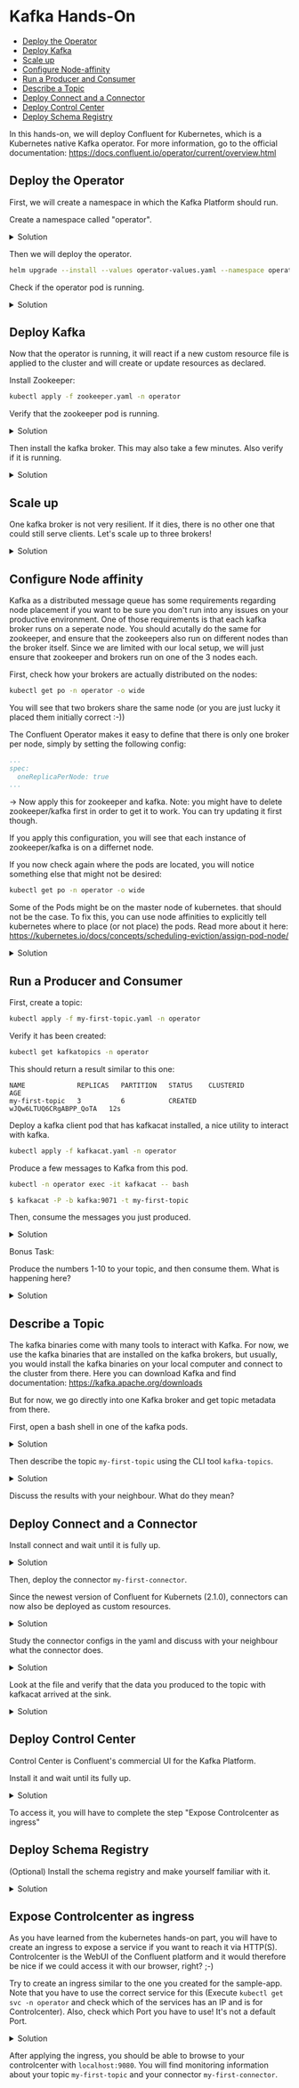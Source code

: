 # Kafka Hands-On

* [Deploy the Operator](#deploy-the-operator)
* [Deploy Kafka](#deploy-kafka)
* [Scale up](#scale-up)
* [Configure Node-affinity](#node-affinity)
* [Run a Producer and Consumer](#run-a-producer-and-consumer)
* [Describe a Topic](#describe-a-topic)
* [Deploy Connect and a Connector](#deploy-connect-and-a-connector)
* [Deploy Control Center](#deploy-control-center)
* [Deploy Schema Registry](#deploy-the-schema-registry)

In this hands-on, we will deploy Confluent for Kubernetes, which is a Kubernetes native Kafka operator. For more information, go to the official documentation: https://docs.confluent.io/operator/current/overview.html


## Deploy the Operator

First, we will create a namespace in which the Kafka Platform should run.

Create a namespace called "operator".

<details>
  <summary>Solution</summary>

```bash
kubectl create namespace operator
```

</details>

Then we will deploy the operator.

```bash
helm upgrade --install --values operator-values.yaml --namespace operator operator confluent-for-kubernetes-2.1.0/helm/confluent-for-kubernetes
```

Check if the operator pod is running.

<details>
  <summary>Solution</summary>

```bash
kubectl get pods -n operator
```

You should see a pod running similar to this one:

```
NAME                                  READY   STATUS    RESTARTS   AGE
confluent-operator-5699dd58f7-sfgkx   1/1     Running   0          37s
```

You can also see your operator pod in the Kubernetes Dashboard:

http://localhost:8001/api/v1/namespaces/kubernetes-dashboard/services/https:kubernetes-dashboard:/proxy/#/pod?namespace=operator

</details>

## Deploy Kafka

Now that the operator is running, it will react if a new custom resource file is applied to the cluster and will create or update resources as declared.

Install Zookeeper:

```bash
kubectl apply -f zookeeper.yaml -n operator
```

Verify that the zookeeper pod is running.

<details>
  <summary>Solution</summary>

```bash
kubectl get pods -n operator
```

This should return a result similar to this one (It may take a few minutes until they are up):

```
NAME                                  READY   STATUS            RESTARTS   AGE
confluent-operator-5699dd58f7-sfgkx   1/1     Running           0          20m
zookeeper-0                           1/1     Running           0          13m
```

</details>

Then install the kafka broker. This may also take a few minutes. Also verify if it is running.

<details>
  <summary>Solution</summary>

```bash
kubectl apply -f kafka.yaml -n operator
```

</details>

## Scale up

One kafka broker is not very resilient. If it dies, there is no other one that could still serve clients. Let's scale up to three brokers!

<details>
  <summary>Solution</summary>

Edit the file `kafka.yaml` to increase the replicas.

```yaml
...
spec:
  replicas: 3
...
```

Then apply the changed file to the Kubernetes cluster:

```bash
kubectl apply -f kafka.yaml -n operator
```

Verify that two new kafka pods are created.

```bash
kubectl get pods -n operator
```

</details>

## Configure Node affinity
Kafka as a distributed message queue has some requirements regarding node placement if you want to be sure you don't run into any issues on your productive environment. One of those requirements is that each kafka broker runs on a seperate node. You should acutally do the same for zookeeper, and ensure that the zookeepers also run on different nodes than the broker itself. Since we are limited with our local setup, we will just ensure that zookeeper and brokers run on one of the 3 nodes each.


First, check how your brokers are actually distributed on the nodes:
```bash
kubectl get po -n operator -o wide
```
You will see that two brokers share the same node (or you are just lucky it placed them initially correct :-))

The Confluent Operator makes it easy to define that there is only one broker per node, simply by setting the following config:

```yaml
...
spec:
  oneReplicaPerNode: true
...
```

-> Now apply this for zookeeper and kafka.
Note: you might have to delete zookeeper/kafka first in order to get it to work. You can try updating it first though.

If you apply this configuration, you will see that each instance of zookeeper/kafka is on a differnet node.

If you now check again where the pods are located, you will notice something else that might not be desired:
```bash
kubectl get po -n operator -o wide
```

Some of the Pods might be on the master node of kubernetes. that should not be the case. To fix this, you can use node affinities to explicitly tell kubernetes where to place (or not place) the pods.
Read more about it here: https://kubernetes.io/docs/concepts/scheduling-eviction/assign-pod-node/

<details>
  <summary>Solution</summary>

First you should check how your kubernetes nodes are labelled:
```bash
kubectl get nodes -o wide
kubectl describe node k3d-ievent-server-0
```

-> You will see for instance the following under Labels: `kubernetes.io/hostname=k3d-ievent-server-0`
Remember, this is the node that shouldn't be used for our pods. We can add now the following code:


```yaml
...
spec:
  podTemplate:
    affinity:
      nodeAffinity:
        requiredDuringSchedulingIgnoredDuringExecution:
          nodeSelectorTerms:
          - matchExpressions:
            - key: kubernetes.io/hostname
              operator: NotIn
              values:
              - k3d-ievent-server-0
...
```
With this we tell kubernetes to NOT schedule the pod on the node with the label `kubernetes.io/hostname=k3d-ievent-server-0`
If you apply this now for zookeeper and kafka, the pods should be distributed correctly.
Note: also here, you might first have to delete the deployment complelety and reapply it, as it might not work with an update due to very limtied resources.

</details>

## Run a Producer and Consumer

First, create a topic:

```bash
kubectl apply -f my-first-topic.yaml -n operator
```

Verify it has been created:

```bash
kubectl get kafkatopics -n operator
```

This should return a result similar to this one:

```
NAME             REPLICAS   PARTITION   STATUS    CLUSTERID                AGE
my-first-topic   3          6           CREATED   wJQw6LTUQ6CRgABPP_QoTA   12s
```

Deploy a kafka client pod that has kafkacat installed, a nice utility to interact with kafka.

```bash
kubectl apply -f kafkacat.yaml -n operator
```

Produce a few messages to Kafka from this pod.

```bash
kubectl -n operator exec -it kafkacat -- bash 

$ kafkacat -P -b kafka:9071 -t my-first-topic
```

Then, consume the messages you just produced.

<details>
  <summary>Solution</summary>

```bash
$ kafkacat -C -b kafka:9071 -t my-first-topic -o beginning -q
```

If you leave away `-o beginning`, the consumer will read starting from its last consumed offset.
`-q` stands for quiet mode and suppresses additional information.

</details>

Bonus Task:

Produce the numbers 1-10 to your topic, and then consume them. What is happening here?

<details>
  <summary>Solution</summary>

Do you observe that the numbers where not consumed in the same sequence as you produced them? This behaviour is expected! Kafka guarantuees ordering of messages only within a partition, but not within a topic. If a topic has multiple partitions (and no custom partitioning is defined), the messages will be written to partitions round-robin. While reading, the messages will not necessarily be consumed in the same order. If you need to guarantee total ordering on topic-level, you need to configure the topic with only 1 partition. Only do that if you really need to, since it limits your possibilities to scale your consumers.

</details>

## Describe a Topic

The kafka binaries come with many tools to interact with Kafka. For now, we use the kafka binaries that are installed on the kafka brokers, but usually, you would install the kafka binaries on your local computer and connect to the cluster from there. Here you can download Kafka and find documentation: https://kafka.apache.org/downloads

But for now, we go directly into one Kafka broker and get topic metadata from there.

First, open a bash shell in one of the kafka pods.

<details>
  <summary>Solution</summary>

```bash
kubectl -n operator exec -it kafka-0 -- bash 

```

</details>

Then describe the topic `my-first-topic` using the CLI tool `kafka-topics`.

<details>
  <summary>Solution</summary>

```bash
kafka-topics --describe --topic my-first-topic --bootstrap-server kafka:9071
```

</details>

Discuss the results with your neighbour. What do they mean?


## Deploy Connect and a Connector

Install connect and wait until it is fully up.

<details>
  <summary>Solution</summary>

```bash
kubectl apply -f connect.yaml -n operator
```

</details>

Then, deploy the connector `my-first-connector`.

Since the newest version of Confluent for Kubernets (2.1.0), connectors can now also be deployed as custom resources.

<details>
  <summary>Solution</summary>

```bash
kubectl apply -f my-first-connector.yaml -n operator
```

</details>

Study the connector configs in the yaml and discuss with your neighbour what the connector does.

<details>
  <summary>Solution</summary>

The connector is a sink connector, which means that it writes data from a kafka topic to another system.
It is a file sink connector, and simply writes the contents of the topic `my-first-topic` to a file named `/tmp/test-sink.txt` in the connect pod.

</details>

Look at the file and verify that the data you produced to the topic with kafkacat arrived at the sink.

<details>
  <summary>Solution</summary>

```bash
kubectl -n operator exec -it connect-0 -- bash

$ cd ../../tmp
$ cat test-sink.txt
```

</details>

## Deploy Control Center

Control Center is Confluent's commercial UI for the Kafka Platform.

Install it and wait until its fully up.

<details>
  <summary>Solution</summary>

```bash
kubectl apply -f controlcenter.yaml -n operator
```

</details>

To access it, you will have to complete the step "Expose Controlcenter as ingress"

## Deploy Schema Registry

(Optional) Install the schema registry and make yourself familiar with it.

<details>
  <summary>Solution</summary>

```bash
kubectl apply -f schemaregistry.yaml -n operator
```

You can find documentation about the schema registry here: https://docs.confluent.io/platform/current/schema-registry/index.html

</details>


## Expose Controlcenter as ingress

As you have learned from the kubernetes hands-on part, you will have to create an ingress to expose a service if you want to reach it via HTTP(S). Controlcenter is the WebUI of the Confluent platform and it would therefore be nice if we could access it with our browser, right? ;-)

Try to create an ingress similar to the one you created for the sample-app. Note that you have to use the correct service for this (Execute `kubectl get svc -n operator` and check which of the services has an IP and is for Controlcenter). Also, check which Port you have to use! It's not a default Port.

<details>
  <summary>Solution</summary>

```yaml
...
apiVersion: networking.k8s.io/v1
kind: Ingress
metadata:
  name: controlcenter
spec:
  rules:
  - http:
      paths:
      - path: /
        pathType: Prefix
        backend:
          service:
            name: controlcenter-0-internal
            port:
              number: 9021
...
```
</details>

After applying the ingress, you should be able to browse to your controlcenter with `localhost:9080`.
You will find monitoring information about your topic `my-first-topic` and your connector `my-first-connector`.
